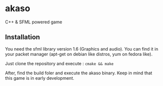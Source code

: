 akaso
=====

C++ &amp; SFML powered game

Installation
------------

You need the sfml library version 1.6 (Graphics and audio).
You can find it in your packet manager (apt-get on debian like distros, yum on fedora like).

Just clone the repository and execute :
`cmake && make`

After, find the build foler and execute the akaso binary.
Keep in mind that this game is in early development.
